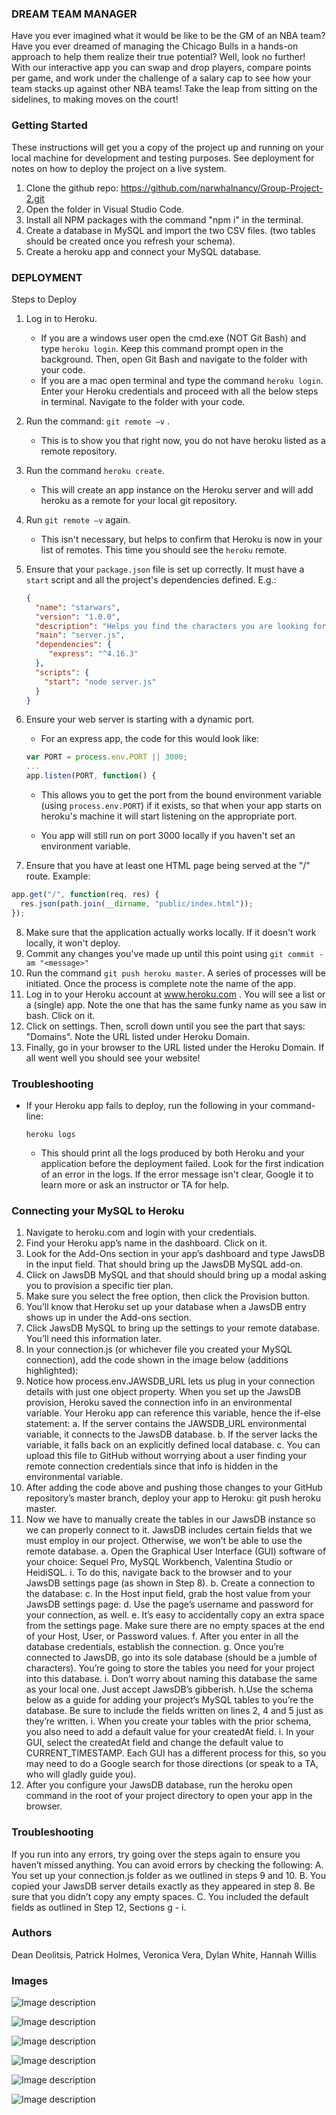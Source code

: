 ### DREAM TEAM MANAGER

Have you ever imagined what it would be like to be the GM of an NBA team? Have you ever dreamed of managing the Chicago Bulls in a hands-on approach to help them realize their true potential? Well, look no further! With our interactive app you can swap and drop players, compare points per game, and work under the challenge of a salary cap to see how your team stacks up against other NBA teams! Take the leap from sitting on the sidelines, to making moves on the court!

### Getting Started
These instructions will get you a copy of the project up and running on your local machine for development and testing purposes. See deployment for notes on how to deploy the project on a live system.

1. Clone the github repo: https://github.com/narwhalnancy/Group-Project-2.git
2. Open the folder in Visual Studio Code.
3. Install all NPM packages with the command "npm i" in the terminal.
4. Create a database in MySQL and import the two CSV files. (two tables should be created once you refresh your schema).
5. Create a heroku app and connect your MySQL database.

### DEPLOYMENT
Steps to Deploy

1. Log in to Heroku.
   * If you are a windows user open the cmd.exe (NOT Git Bash) and type `heroku login`. Keep this command prompt open in the background. Then, open Git Bash and navigate to the folder with your code.
   * If you are a mac open terminal and type the command `heroku login`. Enter your Heroku credentials and proceed with all the below steps in terminal. Navigate to the folder with your code.
2. Run the command: `git remote –v` .
   * This is to show you that right now, you do not have heroku listed as a remote repository.
3. Run the command `heroku create`.
   * This will create an app instance on the Heroku server and will add heroku as a remote for your local git repository.
4. Run `git remote –v` again.
   * This isn't necessary, but helps to confirm that Heroku is now in your list of remotes. This time you should see the `heroku` remote.
5. Ensure that your `package.json` file is set up correctly. It must have a `start` script and all the project's dependencies defined. E.g.:
   ```json
   {
     "name": "starwars",
     "version": "1.0.0",
     "description": "Helps you find the characters you are looking for",
     "main": "server.js",
     "dependencies": {
        "express": "^4.16.3"
     },
     "scripts": {
       "start": "node server.js"
     }
   }
   ```
6. Ensure your web server is starting with a dynamic port.
   * For an express app, the code for this would look like:

   ```js
   var PORT = process.env.PORT || 3000;
   ...
   app.listen(PORT, function() {
   ```
   * This allows you to get the port from the bound environment variable (using `process.env.PORT`) if it exists, so that when your app starts on heroku's machine it will start listening on the appropriate port.

   * You app will still run on port 3000 locally if you haven't set an environment variable.
7. Ensure that you have at least one HTML page being served at the "/" route. Example:

```js
app.get("/", function(req, res) {
  res.json(path.join(__dirname, "public/index.html"));
});
```
8. Make sure that the application actually works locally. If it doesn't work locally, it won't deploy.
9. Commit any changes you've made up until this point using `git commit -am "<message>"`
10. Run the command `git push heroku master`. A series of processes will be initiated. Once the process is complete note the name of the app.
11. Log in to your Heroku account at www.heroku.com . You will see a list or a (single) app. Note the one that has the same funky name as you saw in bash. Click on it.
12. Click on settings. Then, scroll down until you see the part that says: "Domains". Note the URL listed under Heroku Domain.
13. Finally, go in your browser to the URL listed under the Heroku Domain. If all went well you should see your website!
### Troubleshooting
* If your Heroku app fails to deploy, run the following in your command-line:
  ```
  heroku logs
  ```
  * This should print all the logs produced by both Heroku and your application before the deployment failed. Look for the first indication of an error in the logs. If the error message isn't clear, Google it to learn more or ask an instructor or TA for help.

### Connecting your MySQL to Heroku
1. Navigate to heroku.com and login with your credentials.
2. Find your Heroku app’s name in the dashboard. Click on it.
3. Look for the Add-Ons section in your app’s dashboard and type JawsDB in the input field.
That should bring up the JawsDB MySQL add-on.
4. Click on JawsDB MySQL and that should should bring up a modal asking you to provision a
specific tier plan.
5. Make sure you select the free option, then click the Provision button.
6. You’ll know that Heroku set up your database when a JawsDB entry shows up in under the
Add-ons section.
7. Click JawsDB MySQL to bring up the settings to your remote database. You’ll need this
information later.
8. In your connection.js (or whichever file you created your MySQL connection), add the code
shown in the image below (additions highlighted):
9. Notice how process.env.JAWSDB_URL lets us plug in your connection details with just one
object property. When you set up the JawsDB provision, Heroku saved the connection info
in an environmental variable. Your Heroku app can reference this variable, hence the if-else
statement:
a. If the server contains the JAWSDB_URL environmental variable, it connects to the
JawsDB database.
b. If the server lacks the variable, it falls back on an explicitly defined local database.
c. You can upload this file to GitHub without worrying about a user finding your
remote connection credentials since that info is hidden in the environmental
variable.
10. After adding the code above and pushing those changes to your GitHub repository’s master
branch, deploy your app to Heroku: git push heroku master.
11. Now we have to manually create the tables in our JawsDB instance so we can properly
connect to it. JawsDB includes certain fields that we must employ in our project. Otherwise,
we won’t be able to use the remote database.
a. Open the Graphical User Interface (GUI) software of your choice: Sequel Pro, MySQL
Workbench, Valentina Studio or HeidiSQL.
i. To do this, navigate back to the browser and to your JawsDB settings page
(as shown in Step 8).
b. Create a connection to the database:
c. In the Host input field, grab the host value from your JawsDB settings page:
d. Use the page’s username and password for your connection, as well.
e. It’s easy to accidentally copy an extra space from the settings page. Make sure there
are no empty spaces at the end of your Host, User, or Password values.
f. After you enter in all the database credentials, establish the connection.
g. Once you’re connected to JawsDB, go into its sole database (should be a jumble of
characters). You’re going to store the tables you need for your project into this
database.
i. Don’t worry about naming this database the same as your local one. Just
accept JawsDB’s gibberish.
h.Use the schema below as a guide for adding your project’s MySQL tables to you’re
the database. Be sure to include the fields written on lines 2, 4 and 5 just as they’re
written.
i. When you create your tables with the prior schema, you also need to add a default
value for your createdAt field.
i. In your GUI, select the createdAt field and change the default value to
CURRENT_TIMESTAMP. Each GUI has a different process for this, so you may
need to do a Google search for those directions (or speak to a TA, who will
gladly guide you).
12. After you configure your JawsDB database, run the heroku open command in the root of
your project directory to open your app in the browser.
### Troubleshooting
If you run into any errors, try going over the steps again to ensure you haven’t missed anything.
You can avoid errors by checking the following:
A. You set up your connection.js folder as we outlined in steps 9 and 10.
B. You copied your JawsDB server details exactly as they appeared in step 8. Be sure
that you didn’t copy any empty spaces.
C. You included the default fields as outlined in Step 12, Sections g - i.

### Authors
Dean Deolitsis, Patrick Holmes, Veronica Vera, Dylan White, Hannah Willis


### Images
![Image description](/app/public/images/main.jpg)

![Image description](/app/public/images/start.jpg)

![Image description](/app/public/images/playerinfo.jpg)

![Image description](/app/public/images/byteam.jpg)

![Image description](/app/public/images/byposition.jpg)

![Image description](/app/public/images/scores.jpg)
